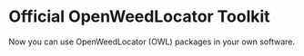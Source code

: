 # Official OpenWeedLocator Toolkit
Now you can use OpenWeedLocator (OWL) packages in your own software.
